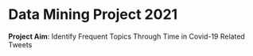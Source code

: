 # Data Mining Project 2021

**Project Aim**: Identify Frequent Topics Through Time in Covid-19 Related Tweets
